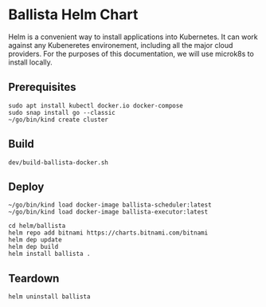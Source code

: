 # Ballista Helm Chart

Helm is a convenient way to install applications into Kubernetes. It can work against any Kubeneretes environement,
including all the major cloud providers. For the purposes of this documentation, we will use microk8s to install locally.

## Prerequisites

```shell
sudo apt install kubectl docker.io docker-compose
sudo snap install go --classic
~/go/bin/kind create cluster
```

## Build

```shell
dev/build-ballista-docker.sh
```

## Deploy

```shell
~/go/bin/kind load docker-image ballista-scheduler:latest
~/go/bin/kind load docker-image ballista-executor:latest

cd helm/ballista
helm repo add bitnami https://charts.bitnami.com/bitnami
helm dep update 
helm dep build 
helm install ballista .
```

## Teardown

```shell
helm uninstall ballista
```